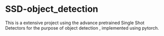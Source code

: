 # SSD-object_detection
 This is a extensive project using the advance pretrained Single Shot Detectors for the purpose of object detection , implemented using pytorch.
